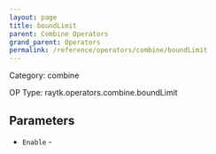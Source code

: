 ```yaml
---
layout: page
title: boundLimit
parent: Combine Operators
grand_parent: Operators
permalink: /reference/operators/combine/boundLimit
---
```


Category: combine

OP Type: raytk.operators.combine.boundLimit

## Parameters

* `Enable` -
